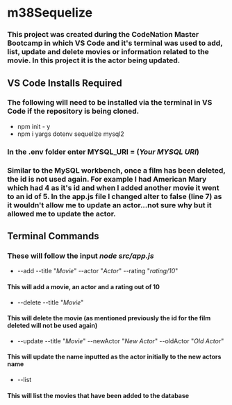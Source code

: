 # m38Sequelize

### This project was created during the CodeNation Master Bootcamp in which VS Code and it's terminal was used to add, list, update and delete movies or information related to the movie. In this project it is the actor being updated.

## VS Code Installs Required
### The following will need to be installed via the terminal in VS Code if the repository is being cloned.
* npm init - y
* npm i yargs dotenv sequelize mysql2
### In the .env folder enter MYSQL_URI = (*Your MYSQL URI*)

### Similar to the MySQL workbench, once a film has been deleted, the id is not used again. For example I had American Mary which had 4 as it's id and when I added another movie it went to an id of 5. In the app.js file I changed alter to false (line 7) as it wouldn't allow me to update an actor...not sure why but it allowed me to update the actor.

## Terminal Commands
### These will follow the input ***node src/app.js***
* --add --title "*Movie*" --actor "*Actor*" --rating "*rating/10*"
#### This will add a movie, an actor and a rating out of 10
* --delete --title "*Movie*"
#### This will delete the movie (as mentioned previously the id for the film deleted will not be used again)
* --update --title "*Movie*" --newActor "*New Actor*" --oldActor "*Old Actor*"
#### This will update the name inputted as the actor initially to the new actors name
* --list
#### This will list the movies that have been added to the database

